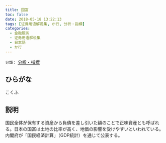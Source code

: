 ```yaml
---
title: 国富
toc: false
date: 2018-05-18 13:22:13
tags: [证券用语解说集, か行, 分析・指標]
categories:
  - 金融服务
  - 证券用语解说集
  - 日本語
  - か行
---
```


`分類：` [分析・指標](/tags/分析・指標/)

## ひらがな

こくふ

## 説明

国民全体が保有する資産から負債を差し引いた額のことで正味資産とも呼ばれる。日本の国富は土地の比率が高く、地価の影響を受けやすいといわれている。内閣府が「国民経済計算」（GDP統計）を通じて公表する。
